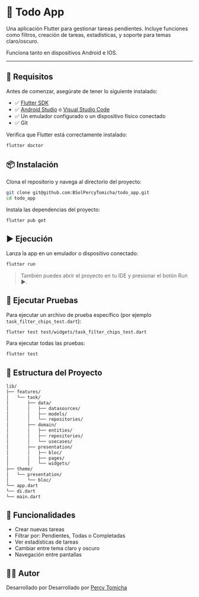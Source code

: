 # 📝 Todo App

Una aplicación Flutter para gestionar tareas pendientes. Incluye funciones como filtros, creación de tareas, estadísticas, y soporte para temas claro/oscuro.

Funciona tanto en dispositivos Android e IOS.

---

## 🚀 Requisitos

Antes de comenzar, asegúrate de tener lo siguiente instalado:

- ✅ [Flutter SDK](https://docs.flutter.dev/get-started/install)
- ✅ [Android Studio](https://developer.android.com/studio) o [Visual Studio Code](https://code.visualstudio.com/)
- ✅ Un emulador configurado o un dispositivo físico conectado
- ✅ Git

Verifica que Flutter está correctamente instalado:

```bash
flutter doctor
```

## 📦 Instalación
Clona el repositorio y navega al directorio del proyecto:

```bash
git clone git@github.com:BSolPercyTomicha/todo_app.git
cd todo_app
```

Instala las dependencias del proyecto:

```bash
flutter pub get
```
## ▶️ Ejecución
Lanza la app en un emulador o dispositivo conectado:

```bash
flutter run
```
> También puedes abrir el proyecto en tu IDE y presionar el botón Run ▶️.

## 🧪 Ejecutar Pruebas
Para ejecutar un archivo de prueba específico (por ejemplo `task_filter_chips_test.dart`):

```bash
flutter test test/widgets/task_filter_chips_test.dart
```

Para ejecutar todas las pruebas:

```bash
flutter test
```

## 📁 Estructura del Proyecto
```bash
lib/
├── features/
│   └── task/
│       ├── data/
│       │   ├── datasources/
│       │   ├── models/
│       │   └── repositories/
│       ├── domain/
│       │   ├── entities/
│       │   ├── repositories/
│       │   └── usecases/
│       ├── presentation/
│       │   ├── bloc/
│       │   ├── pages/
│       │   └── widgets/
├── theme/
│   └── presentation/
│       └── bloc/
└── app.dart
└── di.dart
└── main.dart
```
## 🎨 Funcionalidades
- Crear nuevas tareas
- Filtrar por: Pendientes, Todas o Completadas
- Ver estadísticas de tareas
- Cambiar entre tema claro y oscuro
- Navegación entre pantallas


## 🧑‍💻 Autor
Desarrollado por Desarrollado por [Percy Tomicha](https://github.com/BSolPercyTomicha)